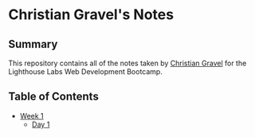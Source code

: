 # Christian Gravel's Notes

## Summary 

This repository contains all of the notes taken by [Christian Gravel](https://github.com/jeevesj/lighthouse-web-notes) for the Lighthouse Labs Web Development Bootcamp.

## Table of Contents

* [Week 1](/Week_1/)
  * [Day 1](/Week_1/Day_1/)

